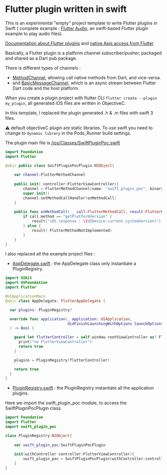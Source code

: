 # Flutter plugin written in swift

This is an experimental "empty" project template to write Flutter plugins in Swift ( complete example : [Flutter Audio](https://github.com/rxlabz/flutter_audio), an swift-based Flutter plugin example to play audio files).

[Documentation about Flutter plugins](https://flutter.io/platform-plugins/) and [native Apis access from Flutter](https://flutter.io/platform-channels/)



Basically, a Flutter plugin is a platform channel subscriber/pusher, packaged and shared as a Dart pub package.

There is different types of channels :

- [MethodChannel](https://docs.flutter.io/flutter/services/MethodChannel-class.html), allowing call native methods from Dart, and vice-versa.
- and [BasicMessageChannel](https://docs.flutter.io/flutter/services/BasicMessageChannel-class.html), which is an async stream between Flutter Dart code and the host platform.

When you create a plugin project with flutter CLI `flutter create --plugin my_plugin`, all generated iOS files are written in ObjectiveC.

In this template, I replaced the plugin generated .h & .m files with swift 3 files.

:warning: default objectiveC plugin are static libraries. To use swift you need to change to `dynamic library` in the Pods_Runner build settings.

The plugin main file is [/ios/Classes/SwiftPluginPoc.swift](https://github.com/rxlabz/FlutterSwiftPlugin-template/blob/master/ios/Classes/SwiftPluginPoc.swift) 

```swift
import Foundation
import Flutter

@objc public class SwiftPluginPocPlugin:NSObject{
    
    var channel:FlutterMethodChannel
    
    public init( controller:FlutterViewController){
        channel = FlutterMethodChannel(name: "swift_plugin_poc", binaryMessenger: controller)
        super.init()
        channel.setMethodCallHandler(onMethodCall)
    }
    
    public func onMethodCall( _ call:FlutterMethodCall, result:FlutterResult ){
        if call.method == "getPlatformVersion" {
            result("iOS response : \(UIDevice.current.systemVersion)")
        } else {
            result( FlutterMethodNotImplemented)
        }
    }
}

```

I also replaced all the example project files : 

- [AppDelegate.swift](https://github.com/rxlabz/FlutterSwiftPlugin-template/blob/master/example/ios/Runner/AppDelegate.swift) :
 the AppDelegate class only instantiate a PluginRegistry.

```swift
import UIKit
import AVFoundation
import Flutter

@UIApplicationMain
@objc class AppDelegate: FlutterAppDelegate {

  var plugins: PluginRegistry?

  override func application(_ application: UIApplication,
                            didFinishLaunchingWithOptions launchOptions: [UIApplicationLaunchOptionsKey: Any]?
  ) -> Bool {

    guard let flutterController = self.window.rootViewController as? Flutter.FlutterViewController else {
      print("no FlutterViewController")
      return true
    }

    plugins = PluginRegistry(flutterController)

    return true
  }
}

```

- [PluginRegistry.swift](https://github.com/rxlabz/FlutterSwiftPlugin-template/blob/master/example/ios/Runner/PluginRegistry.swift) :
 the PluginRegistry instantiate all the application plugins.
 
 Here we import the swift_plugin_poc module, to access the SwiftPluginPocPlugin class.

```swift
import Foundation
import Flutter
import swift_plugin_poc

class PluginRegistry:NSObject{
    
    var swift_plugin_poc:SwiftPluginPocPlugin
    
    init(withController controller:FlutterViewController){
        swift_plugin_poc = SwiftPluginPocPlugin(withController:controller)
    }
}

```

